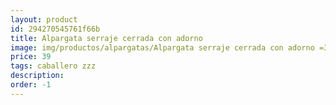 ```yaml
---
layout: product
id: 294270545761f66b
title: Alpargata serraje cerrada con adorno 
image: img/productos/alpargatas/Alpargata serraje cerrada con adorno =39=caballero zzz.webp
price: 39
tags: caballero zzz
description: 
order: -1
---
```

